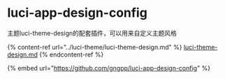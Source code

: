 # luci-app-design-config

主题luci-theme-design的配套插件，可以用来自定义主题风格

{% content-ref url="../luci-theme/luci-theme-design.md" %}
[luci-theme-design.md](../luci-theme/luci-theme-design.md)
{% endcontent-ref %}

{% embed url="https://github.com/gngpp/luci-app-design-config" %}
